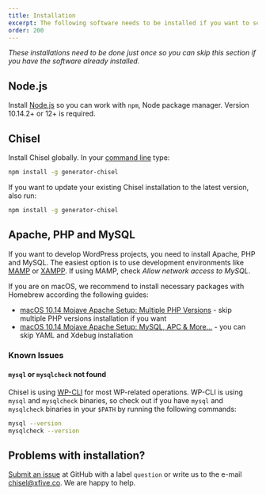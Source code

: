 ```yaml
---
title: Installation
excerpt: The following software needs to be installed if you want to setup and develop projects with Chisel
order: 200
---
```


_These installations need to be done just once so you can skip this section if you have the software already installed._

## Node.js

Install [Node.js](http://nodejs.org/) so you can work with `npm`, Node package manager. Version 10.14.2+ or 12+ is required.

## Chisel

Install Chisel globally. In your [command line](https://webdesign.tutsplus.com/articles/the-command-line-for-web-design-introduction--cms-23493) type:

```bash
npm install -g generator-chisel
```

If you want to update your existing Chisel installation to the latest version, also run:

```bash
npm install -g generator-chisel
```

## Apache, PHP and MySQL

If you want to develop WordPress projects, you need to install Apache, PHP and MySQL. The easiest option is to use development environments like [MAMP](https://www.mamp.info/en/) or [XAMPP](https://www.apachefriends.org). If using MAMP, check _Allow network access to MySQL_.

If you are on macOS, we recommend to install necessary packages with Homebrew according the following guides:

- [macOS 10.14 Mojave Apache Setup: Multiple PHP Versions](https://getgrav.org/blog/macos-mojave-apache-multiple-php-versions) - skip multiple PHP versions installation if you want
- [macOS 10.14 Mojave Apache Setup: MySQL, APC & More...](https://getgrav.org/blog/macos-mojave-apache-mysql-vhost-apc) - you can skip YAML and Xdebug installation

### Known Issues

#### `mysql` or `mysqlcheck` not found

Chisel is using [WP-CLI](http://wp-cli.org/) for most WP-related operations. WP-CLI is using `mysql` and `mysqlcheck` binaries, so check out if you have `mysql` and `mysqlcheck` binaries in your `$PATH` by running the following commands:

```bash
mysql --version
mysqlcheck --version
```

## Problems with installation?

[Submit an issue](https://github.com/xfiveco/generator-chisel/issues) at GitHub with a label `question` or write us to the e-mail [chisel@xfive.co](mailto:chisel@xfive.co). We are happy to help.
